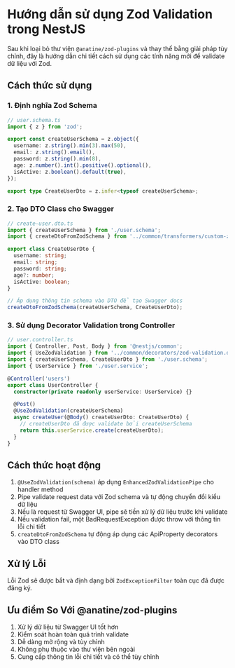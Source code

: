 # Hướng dẫn sử dụng Zod Validation trong NestJS

Sau khi loại bỏ thư viện `@anatine/zod-plugins` và thay thế bằng giải pháp tùy chỉnh, đây là hướng dẫn chi tiết cách sử dụng các tính năng mới để validate dữ liệu với Zod.

## Cách thức sử dụng

### 1. Định nghĩa Zod Schema

```typescript
// user.schema.ts
import { z } from 'zod';

export const createUserSchema = z.object({
  username: z.string().min(3).max(50),
  email: z.string().email(),
  password: z.string().min(8),
  age: z.number().int().positive().optional(),
  isActive: z.boolean().default(true),
});

export type CreateUserDto = z.infer<typeof createUserSchema>;
```

### 2. Tạo DTO Class cho Swagger

```typescript
// create-user.dto.ts
import { createUserSchema } from './user.schema';
import { createDtoFromZodSchema } from '../common/transformers/custom-zod-dto.transformer';

export class CreateUserDto {
  username: string;
  email: string;
  password: string;
  age?: number;
  isActive: boolean;
}

// Áp dụng thông tin schema vào DTO để tạo Swagger docs
createDtoFromZodSchema(createUserSchema, CreateUserDto);
```

### 3. Sử dụng Decorator Validation trong Controller

```typescript
// user.controller.ts
import { Controller, Post, Body } from '@nestjs/common';
import { UseZodValidation } from '../common/decorators/zod-validation.decorator';
import { createUserSchema, CreateUserDto } from './user.schema';
import { UserService } from './user.service';

@Controller('users')
export class UserController {
  constructor(private readonly userService: UserService) {}

  @Post()
  @UseZodValidation(createUserSchema)
  async createUser(@Body() createUserDto: CreateUserDto) {
    // createUserDto đã được validate bởi createUserSchema
    return this.userService.create(createUserDto);
  }
}
```

## Cách thức hoạt động

1. `@UseZodValidation(schema)` áp dụng `EnhancedZodValidationPipe` cho handler method
2. Pipe validate request data với Zod schema và tự động chuyển đổi kiểu dữ liệu
3. Nếu là request từ Swagger UI, pipe sẽ tiền xử lý dữ liệu trước khi validate
4. Nếu validation fail, một BadRequestException được throw với thông tin lỗi chi tiết
5. `createDtoFromZodSchema` tự động áp dụng các ApiProperty decorators vào DTO class

## Xử lý Lỗi

Lỗi Zod sẽ được bắt và định dạng bởi `ZodExceptionFilter` toàn cục đã được đăng ký.

## Ưu điểm So Với @anatine/zod-plugins

1. Xử lý dữ liệu từ Swagger UI tốt hơn
2. Kiểm soát hoàn toàn quá trình validate
3. Dễ dàng mở rộng và tùy chỉnh
4. Không phụ thuộc vào thư viện bên ngoài
5. Cung cấp thông tin lỗi chi tiết và có thể tùy chỉnh